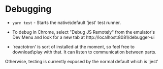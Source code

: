 # Debugging
*  `yarn test` - Starts the native\default 'jest' test runner.

* To debug in Chrome, select "Debug JS Remotely" from the emulator's Dev Menu and look for a new tab at http://localhost:8081/debugger-ui

* 'reactotron' is sort of installed at the moment, so feel free to download\play with that. It can listen to communication between parts.

Otherwise, testing is currently exposed by the normal default which is 'jest'